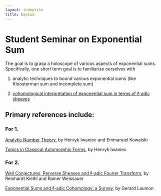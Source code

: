 ```yaml
---
layout: indepsite
title: Expsum
---
```


# Student Seminar on Exponential Sum

The goal is to grasp a holoscope of various aspects of exponential sums. Specifically, one short term goal is to familiarize ourselves with

1. analytic techniques to bound various exponential sums (like Kloosterman sum and incomplete sum)  

2. [cohomological interpretation of exponential sum in terms of $\ell$-adic sheaves](/expsum_files/ladic.md)



## Primary references include:


### For 1.


[Analytic Number Theory](https://bookstore.ams.org/view?ProductCode=COLL/53), by Henryk Iwaniec and Emmanuel Kowalski

[Topics in Classical Automorphic Forms](https://bookstore.ams.org/gsm-17), by Henryk Iwaniec

### For 2.

[Weil Conjectures, Perverse Sheaves and $\ell$-adic Fourier Transform](https://link.springer.com/book/10.1007/978-3-662-04576-3), by Reinhardt Kielhl and Rainer Weissauer

[Exponential Sums and $\ell$-adic Cohomology: a Survey](https://link.springer.com/article/10.1007/s11856-000-1278-6), by Gerard Laumon


